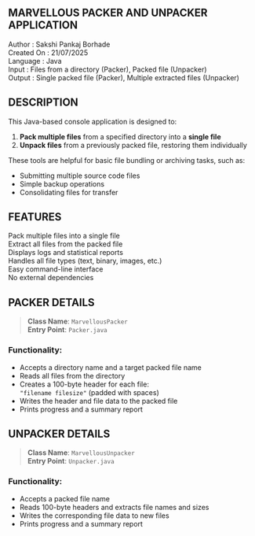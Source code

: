 MARVELLOUS PACKER AND UNPACKER APPLICATION
------------------------------------------------------------------

Author       : Sakshi Pankaj Borhade  
Created On   : 21/07/2025  
Language     : Java  
Input        : Files from a directory (Packer), Packed file (Unpacker)  
Output       : Single packed file (Packer), Multiple extracted files (Unpacker)  

DESCRIPTION
------------------------------------------------------------------

This Java-based console application is designed to:
1. **Pack multiple files** from a specified directory into a **single file**
2. **Unpack files** from a previously packed file, restoring them individually

These tools are helpful for basic file bundling or archiving tasks, such as:
- Submitting multiple source code files
- Simple backup operations
- Consolidating files for transfer

FEATURES
------------------------------------------------------------------

 Pack multiple files into a single file  
 Extract all files from the packed file  
 Displays logs and statistical reports  
 Handles all file types (text, binary, images, etc.)  
 Easy command-line interface  
 No external dependencies  

PACKER DETAILS
------------------------------------------------------------------

> **Class Name**: `MarvellousPacker`  
> **Entry Point**: `Packer.java`

### Functionality:

- Accepts a directory name and a target packed file name
- Reads all files from the directory
- Creates a 100-byte header for each file:  
  `"filename filesize"` (padded with spaces)
- Writes the header and file data to the packed file
- Prints progress and a summary report

UNPACKER DETAILS
------------------------------------------------------------------

> **Class Name**: `MarvellousUnpacker`  
> **Entry Point**: `Unpacker.java`

### Functionality:

- Accepts a packed file name
- Reads 100-byte headers and extracts file names and sizes
- Writes the corresponding file data to new files
- Prints progress and a summary report
